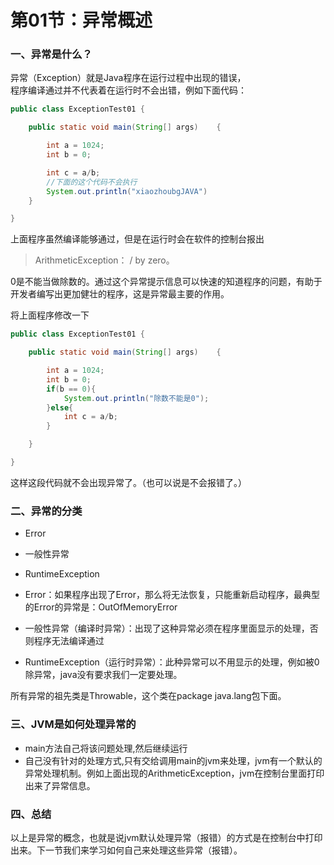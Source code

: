 # 第01节：异常概述

### 一、异常是什么？

异常（Exception）就是Java程序在运行过程中出现的错误，  
程序编译通过并不代表着在运行时不会出错，例如下面代码：

``` java
public class ExceptionTest01 {

    public static void main(String[] args)    {

        int a = 1024;
        int b = 0;

        int c = a/b;  
        //下面的这个代码不会执行
        System.out.println("xiaozhoubgJAVA")
    }

}
```

上面程序虽然编译能够通过，但是在运行时会在软件的控制台报出

> ArithmeticException： / by zero。

0是不能当做除数的。通过这个异常提示信息可以快速的知道程序的问题，有助于开发者编写出更加健壮的程序，这是异常最主要的作用。

将上面程序修改一下

``` java
public class ExceptionTest01 {

    public static void main(String[] args)    {

        int a = 1024;
        int b = 0;
        if(b == 0){
            System.out.println("除数不能是0");
        }else{
            int c = a/b;
        }

    }

}
```

这样这段代码就不会出现异常了。（也可以说是不会报错了。）

### 二、异常的分类

* Error
* 一般性异常
* RuntimeException

* Error：如果程序出现了Error，那么将无法恢复，只能重新启动程序，最典型的Error的异常是：OutOfMemoryError
* 一般性异常（编译时异常）：出现了这种异常必须在程序里面显示的处理，否则程序无法编译通过
* RuntimeException（运行时异常）：此种异常可以不用显示的处理，例如被0除异常，java没有要求我们一定要处理。

所有异常的祖先类是Throwable，这个类在package java.lang包下面。

### 三、JVM是如何处理异常的

* main方法自己将该问题处理,然后继续运行
* 自己没有针对的处理方式,只有交给调用main的jvm来处理，jvm有一个默认的异常处理机制。例如上面出现的ArithmeticException，jvm在控制台里面打印出来了异常信息。

### 四、总结

以上是异常的概念，也就是说jvm默认处理异常（报错）的方式是在控制台中打印出来。下一节我们来学习如何自己来处理这些异常（报错）。